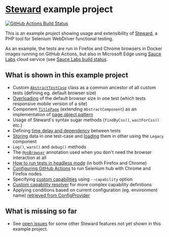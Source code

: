 # [Steward](https://github.com/lmc-eu/steward) example project
[![GitHub Actions Build Status](https://img.shields.io/github/workflow/status/lmc-eu/steward-example/Tests%20and%20linting?style=flat-square&label=GitHub%20Actions%20build)](https://github.com/lmc-eu/steward-example/actions)

This is an example project showing usage and extensibility of [Steward](https://github.com/lmc-eu/steward), a PHP tool for Selenium WebDriver functional testing.

As an example, the tests are run in Firefox and Chrome browsers in Docker images running on GitHub Actions, but also in Microsoft Edge using
[Sauce Labs](https://saucelabs.com/) cloud service (see [Sauce Labs build status](https://saucelabs.com/u/OndraM).

## What is shown in this example project
- Custom [`AbstractTestCase`](https://github.com/lmc-eu/steward-example/blob/main/tests/AbstractTestCase.php) class as a common ancestor of all custom tests (defining eg. default browser size)
- [Overloading](https://github.com/lmc-eu/steward-example/blob/master/tests/MobileTitlePageTest.php#L17-L20) of the default browser size in one test (which tests responsive mobile version of a site)
- Component [`TitlePage`](https://github.com/lmc-eu/steward-example/blob/master/tests/Pages/TitlePage.php) (extending `AbstractComponent`) as an implementation of [page object pattern](https://martinfowler.com/bliki/PageObject.html)
- Usage of Steward's syntax sugar methods (`findByCss()`, `waitForCss()` etc.)
- Defining [time delay and dependency](https://github.com/lmc-eu/steward-example/blob/master/tests/DelayedExampleTest.php#L17-L18) between tests
- [Storing](https://github.com/lmc-eu/steward-example/blob/master/tests/SeedDataTest.php##L52-L53) data in one test-case and [loading](https://github.com/lmc-eu/steward-example/blob/master/tests/DelayedExampleTest.php#L30-L32) them in other using the `Legacy` component
- `Log()`, `warn()` and `debug()` methods
- The [`@noBrowser`](https://github.com/lmc-eu/steward-example/blob/master/tests/SeedDataTest.php#L21) annotation used when you don't need the browser interaction at all
- [How to run tests in headless mode](https://github.com/lmc-eu/steward-example/blob/main/src/CustomCapabilitiesResolver.php#L45-L60) (in both Firefox and Chrome)
- [Configuring GitHub Actions](https://github.com/lmc-eu/steward-example/blob/main/.github/workflows/tests.yaml#L24-L58) to run Selenium hub with Chrome and Firefox nodes.
- Specifying [custom capabilities](https://github.com/lmc-eu/steward-example/blob/main/.github/workflows/tests.yaml#L137) using `--capability` option
- [Custom capability resolver](https://github.com/lmc-eu/steward-example/blob/master/src/CustomCapabilitiesResolver.php) for more complex capability definitions
- Applying conditions based on current configuration (eg. environment name) [retrieved from ConfigProvider](https://github.com/lmc-eu/steward-example/blob/master/tests/AbstractTestCase.php#L25)

## What is missing so far
- See [open issues](https://github.com/lmc-eu/steward-example/labels/enhancement) for some other Steward features not yet shown in this example project.
